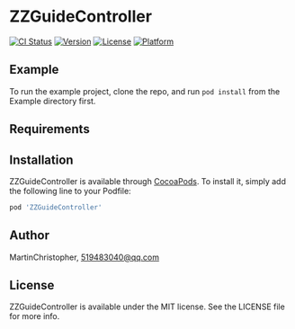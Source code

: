 # ZZGuideController

[![CI Status](https://img.shields.io/travis/MartinChristopher/ZZGuideController.svg?style=flat)](https://travis-ci.org/MartinChristopher/ZZGuideController)
[![Version](https://img.shields.io/cocoapods/v/ZZGuideController.svg?style=flat)](https://cocoapods.org/pods/ZZGuideController)
[![License](https://img.shields.io/cocoapods/l/ZZGuideController.svg?style=flat)](https://cocoapods.org/pods/ZZGuideController)
[![Platform](https://img.shields.io/cocoapods/p/ZZGuideController.svg?style=flat)](https://cocoapods.org/pods/ZZGuideController)

## Example

To run the example project, clone the repo, and run `pod install` from the Example directory first.

## Requirements

## Installation

ZZGuideController is available through [CocoaPods](https://cocoapods.org). To install
it, simply add the following line to your Podfile:

```ruby
pod 'ZZGuideController'
```

## Author

MartinChristopher, 519483040@qq.com

## License

ZZGuideController is available under the MIT license. See the LICENSE file for more info.
